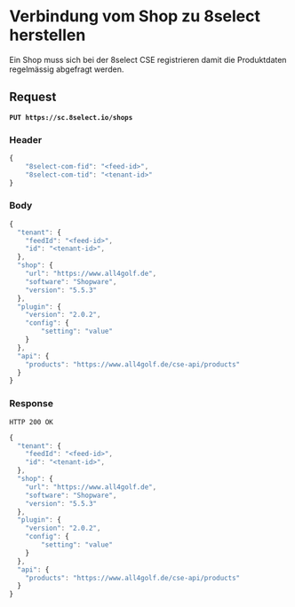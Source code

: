 # Verbindung vom Shop zu 8select herstellen

Ein Shop muss sich bei der 8select CSE registrieren damit die Produktdaten regelmässig abgefragt werden.

## **Request**

**`PUT https://sc.8select.io/shops`**

### **Header**

```javascript
{
    "8select-com-fid": "<feed-id>",
    "8select-com-tid": "<tenant-id>"    
}
```

### **Body**

```javascript
{
  "tenant": {
    "feedId": "<feed-id>",
    "id": "<tenant-id>",
  },
  "shop": {
    "url": "https://www.all4golf.de",
    "software": "Shopware",
    "version": "5.5.3"
  },
  "plugin": {
    "version": "2.0.2",
    "config": {
        "setting": "value"
    }
  },        
  "api": {
    "products": "https://www.all4golf.de/cse-api/products"
  }
}
```

### **Response**

`HTTP 200 OK`

```javascript
{
  "tenant": {
    "feedId": "<feed-id>",
    "id": "<tenant-id>",
  },
  "shop": {
    "url": "https://www.all4golf.de",
    "software": "Shopware",
    "version": "5.5.3"
  },
  "plugin": {
    "version": "2.0.2",
    "config": {
        "setting": "value"
    }
  },        
  "api": {
    "products": "https://www.all4golf.de/cse-api/products"
  }
}
```

